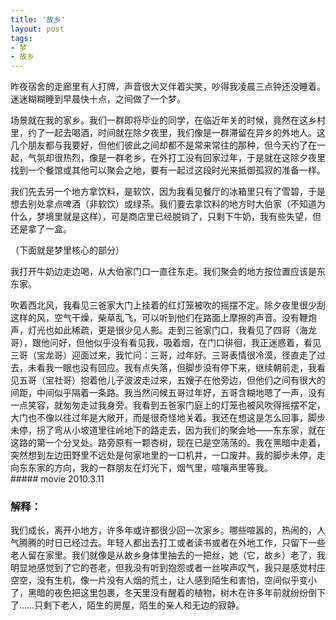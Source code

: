 ```yaml
---
title: '故乡'
layout: post
tags:
- 梦
- 故乡
---
```

昨夜宿舍的走廊里有人打牌，声音很大又伴着尖笑，吵得我凌晨三点钟还没睡着。迷迷糊糊睡到早晨快十点，之间做了一个梦。  
   
场景就在我的家乡。我们一群即将毕业的同学，在临近年关的时候，竟然在这乡村里，约了一起去喝酒，时间就在除夕夜里，我们像是一群滞留在异乡的外地人。这几个朋友都与我要好，但他们彼此之间却都不是常来常往的那种，但今天约了在一起，气氛却很热烈，像是一群老乡，在外打工没有回家过年，于是就在这除夕夜里找到一个餐馆或其他可以聚会之地，要有一起过这段时光来抵御孤寂的准备一样。  
   
我们先去另一个地方拿饮料，是软饮，因为我看见餐厅的冰箱里只有了雪碧，于是想去别处拿点啤酒（非软饮）或绿茶。我们要去拿饮料的地方时大伯家（不知道为什么，梦境里就是这样），可是商店里已经脱销了，只剩下牛奶，我有些失望，但还是拿了一盒。  
   
（下面就是梦里核心的部分）  
   
我打开牛奶边走边喝，从大伯家门口一直往东走。我们聚会的地方按位置应该是东东家。  
  
吹着西北风，我看见三爸家大门上挂着的红灯笼被吹的摇摆不定。除夕夜里很少刮这样的风，空气干燥，柴草乱飞，可以听到他们在路面上摩擦的声音。没有鞭炮声，灯光也如此稀疏，更是很少见人影。走到三爸家门口，我看见了四哥（海龙哥），跟他问好，但他似乎没有看见我，吸着烟，在门口徘徊，我正迷惑着，看见三哥（宝龙哥）迎面过来，我忙问：三哥，过年好。三哥表情很冷漠，径直走了过去，未看我一眼也没有回应。我有点失落，但脚步没有停下来，继续朝前走，我看见五哥（宝社哥）抱着他儿子波波走过来，五嫂子在他旁边，但他们之间有很大的间距，中间似乎隔着一条路。我当然问候五哥过年好，五哥含糊地嗯了一声，没有一点笑容，就匆匆走过我身旁。我看到五爸家门庭上的灯笼也被风吹得摇摆不定，大门也不像以往过年是大敞开，而是很奇怪地关着。我还在想这是怎么回事，脚步未停，拐了弯从小坡道里往岭地下的路走去，因为我们的聚会地——东东家，就在这路的第一个分叉处。路旁原有一颗杏树，现在已是空荡荡的。我在黑暗中走着，突然想到左边田野里不远处是何家地里的一口机井，一口废井。我的脚步未停，走向东东家的方向，我的一群朋友在灯光下，烟气里，喧嚷声里等我。  
                                                                                                                                                        ##### movie 2010.3.11  
   
### 解释：
    
我们成长，离开小地方，许多年或许都很少回一次家乡。哪些喧嚣的，热闹的，人气腾腾的时日已经过去。年轻人都出去打工或者读书或者在外地工作，只留下一些老人留在家里。我们就像是从故乡身体里抽去的一把丝，她（它，故乡）老了，我明显地感觉到了它的苍老，但我没有听到抱怨或者一丝唉声叹气，我只是感觉村庄空空，没有生机，像一片没有人烟的荒土，让人感到陌生和害怕，空间似乎变小了，黑暗的夜色把这里包裹，冬天里没有醒着的植物，树木在许多年前就纷纷倒下了……只剩下老人，陌生的房屋，陌生的亲人和无边的寂静。  
  
